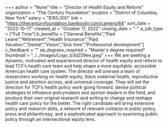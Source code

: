 +++
author = "None"
title = "Director of Health Equity and Reform"
organization = "The Century Foundation"
location = "District of Columbia, New York"
salary = "$165,000"
link = "https://thecenturyfoundation.bamboohr.com/careers/64"
sort_date = "2022-10-17"
created_at = "October 17, 2022"
closing_date = "-"
a_job_type = ["Full Time"]
b_benefits = ["General Benefits","Paid Leave","Retirement","Health Insurance","Paid Vacation","Dental","Vision","Sick time","Professional development"]
c_feedback = ""
aa_degrees_required = "Master's degree required"
thumbnail = "../../images/Logo_b3d259ee.jpeg"
+++
We are seeking a dynamic, motivated and experienced director of health equity and reform to lead TCF’s health care team and help shape a more equitable, accessible American health care system. The director will oversee a team of researchers working on health equity, black maternal health, reproductive justice and abortion access, and universal coverage. They will set the direction for TCF’s health policy work going forward, devise political strategies to influence policymakers and opinion leaders in the field, and produce their own original research and writing to change and reshape health care policy for the better. The right candidate will bring extensive policy and research skills, a network of relevant contacts in public policy, press and philanthropy, and a sophisticated approach to examining public policy through an intersectional equity lens.
